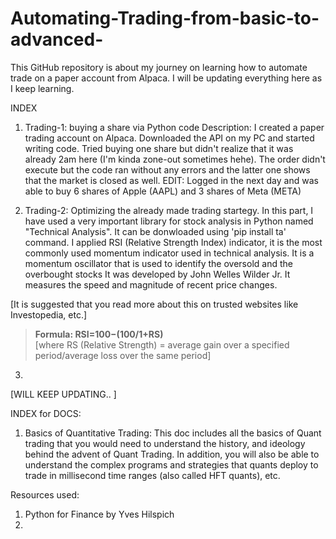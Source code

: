 # Automating-Trading-from-basic-to-advanced-
This GitHub repository is about my journey on learning how to automate trade on a paper account from Alpaca. I will be updating everything here as I keep learning. 

INDEX
1. Trading-1: buying a share via Python code
Description: I created a paper trading account on Alpaca. Downloaded the API on my PC and started writing code. Tried buying one share but didn't realize that it was already 2am here (I'm kinda zone-out sometimes hehe). The order didn't execute but the code ran without any errors and the latter one shows that the market is closed as well.
EDIT: Logged in the next day and was able to buy 6 shares of Apple (AAPL) and 3 shares of Meta (META)

2. Trading-2: Optimizing the already made trading startegy. In this part, I have used a very important library for stock analysis in Python named "Technical Analysis". It can be donwloaded using 'pip install ta' command.
I applied RSI (Relative Strength Index) indicator, it is the most commonly used momentum indicator used in technical analysis. It is a momentum oscillator that is used to identify the oversold and the overbought stocks It was developed by John Welles Wilder Jr. It measures the speed and magnitude of recent price changes. 

[It is suggested that you read more about this on trusted websites like Investopedia, etc.]

> **Formula: RSI=100−(100/1+RS)**  
[where RS (Relative Strength) = average gain over a specified period/average loss over the same period]


3.  

[WILL KEEP UPDATING.. ]

INDEX for DOCS:
1. Basics of Quantitative Trading: 
This doc includes all the basics of Quant trading that you would need to understand the history, and ideology behind the advent of Quant Trading. In addition, you will also be able to understand the complex programs and strategies that quants deploy to trade in millisecond time ranges (also called HFT quants), etc.    

Resources used:
1. Python for Finance by Yves Hilspich
2. 
